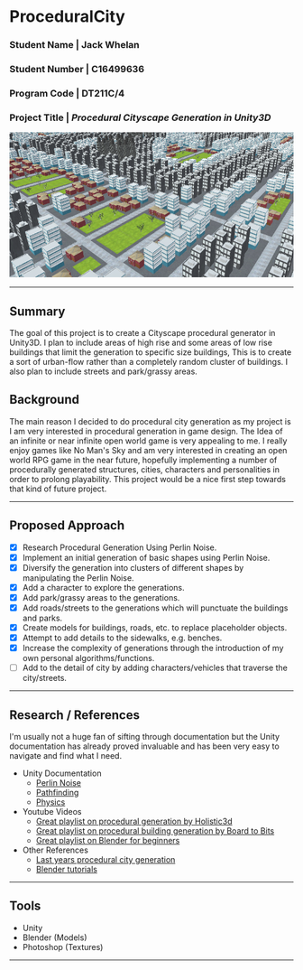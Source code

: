 # ProceduralCity

### **Student Name |** Jack Whelan
### **Student Number |** C16499636
### **Program Code |** DT211C/4
### **Project Title |** *Procedural Cityscape Generation in Unity3D*

![Preview of the Generations](Procedural_City_Preview.png)

---

## Summary

The goal of this project is to create a Cityscape procedural generator in Unity3D. I plan to include areas of high rise and some areas of low rise buildings that limit the generation to specific size buildings, This is to create a sort of urban-flow rather than a completely random cluster of buildings. I also plan to include streets and park/grassy areas.

## Background

The main reason I decided to do procedural city generation as my project is I am very interested in procedural generation in game design. The Idea of an infinite or near infinite open world game is very appealing to me. I really enjoy games like No Man's Sky and am very interested in creating an open world RPG game in the near future, hopefully implementing a number of procedurally generated structures, cities, characters and personalities in order to prolong playability. This project would be a nice first step towards that kind of future project.

---

## Proposed Approach

- [x] Research Procedural Generation Using Perlin Noise.
- [x] Implement an initial generation of basic shapes using Perlin Noise.
- [x] Diversify the generation into clusters of different shapes by manipulating the Perlin Noise.
- [x] Add a character to explore the generations.
- [x] Add park/grassy areas to the generations.
- [x] Add roads/streets to the generations which will punctuate the buildings and parks.
- [x] Create models for buildings, roads, etc. to replace placeholder objects.
- [x] Attempt to add details to the sidewalks, e.g. benches.
- [x] Increase the complexity of generations through the introduction of my own personal algorithms/functions.
- [ ] Add to the detail of city by adding characters/vehicles that traverse the city/streets.

---

## Research / References

I'm usually not a huge fan of sifting through documentation but the Unity documentation has already proved invaluable and has been very easy to navigate and find what I need.

- Unity Documentation
  - [Perlin Noise](https://docs.unity3d.com/ScriptReference/Mathf.PerlinNoise.html)
  - [Pathfinding](https://docs.unity3d.com/Manual/Navigation.html)
  - [Physics](https://docs.unity3d.com/Manual/Physics3DReference.html)
- Youtube Videos
  - [Great playlist on procedural generation by Holistic3d](https://www.youtube.com/watch?v=z1r7VjgufJ8&list=PLi-ukGVOag_0vJMJKAjUyuPF3kMXKW2lV)
  - [Great playlist on procedural building generation by Board to Bits](https://www.youtube.com/watch?v=tP8mB26nKQU&list=PL5KbKbJ6Gf9-FZIwc1M7dbpJIslv-GWFY&index=9)
  - [Great playlist on Blender for beginners](https://www.youtube.com/watch?v=d5luANNKuEc&list=PLs2aOcA-EaLNX5j2yxVQhEBpFgD3zDR9P)
- Other References
  - [Last years procedural city generation](https://youtu.be/Vumj1N2WlFw?list=PL1n0B6z4e_E5qaYwUOlJ63XI2OR9ty7Bs)
  - [Blender tutorials](https://www.blenderguru.com/tutorials)

---

## Tools

- Unity
- Blender (Models)
- Photoshop (Textures)

---
